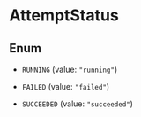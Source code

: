 

# AttemptStatus

## Enum


* `RUNNING` (value: `"running"`)

* `FAILED` (value: `"failed"`)

* `SUCCEEDED` (value: `"succeeded"`)




